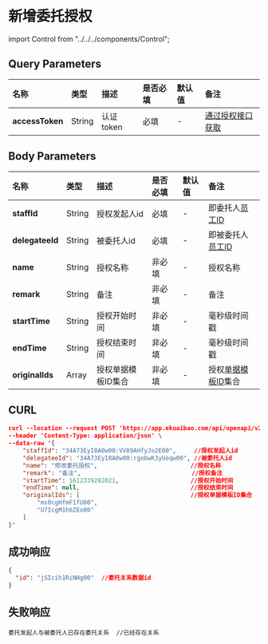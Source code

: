 # 新增委托授权

import Control from "../../../components/Control";

<Control
method="POST"
url="/api/openapi/v2/organization/delegate/approve"
/>

## Query Parameters

| 名称 | 类型 | 描述 | 是否必填 | 默认值 | 备注 |
| :--- | :--- | :--- | :--- |:--- | :--- |
| **accessToken** | String | 认证token | 必填 | - | [通过授权接口获取](/docs/open-api/getting-started/auth) |

## Body Parameters

| 名称 | 类型 | 描述 | 是否必填 | 默认值 | 备注 |
| :--- | :--- | :--- | :--- |:--- | :--- |
| **staffId**     | String  | 授权发起人id	   | 必填  | - | 即委托人[员工ID](/docs/open-api/corporation/get-staff-ids) |
| **delegateeId** | String  | 被委托人id	       | 必填  | - | 即被委托人[员工ID](/docs/open-api/corporation/get-staff-ids) |
| **name**        | String  | 授权名称	       | 非必填 | - | 授权名称 |
| **remark**      | String  | 备注	           | 非必填 | - | 备注 |
| **startTime**   | String  | 授权开始时间	   | 非必填 | - | 毫秒级时间戳 |
| **endTime**     | String  | 授权结束时间	   | 非必填 | - | 毫秒级时间戳 |
| **originalIds** | Array   | 授权单据模板ID集合  | 非必填 | - | 授权[单据模板ID](/docs/open-api/forms/get-specifications-latest)集合 |

## CURL
```json
curl --location --request POST 'https://app.ekuaibao.com/api/openapi/v2/organization/delegate/approve?accessToken=MwAcih69ycDo00' \
--header 'Content-Type: application/json' \
--data-raw '{
    "staffId": "34A73EyI8A0w00:VV89AHfyJo2E00",     //授权发起人id
    "delegateeId": "34A73EyI8A0w00:rgobwK3yUoqw00", //被委托人id
    "name": "修改委托授权",                          //授权名称
    "remark": "备注",                               //授权备注
    "startTime": 1612339282021,                    //授权开始时间
    "endTime": null,                               //授权结束时间
    "originalIds": [                               //授权单据模板ID集合
        "ms0cgHfmF1fU00",
        "U7IcgM1h6ZEo00"
    ]
}'
```

## 成功响应
```json
{
  "id": "jSIcih1RiNHg00"  //委托关系数据id
}
```

## 失败响应
```text
委托发起人与被委托人已存在委托关系  //已经存在关系
```